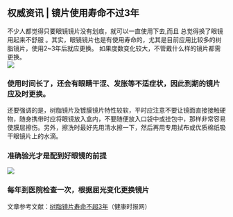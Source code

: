## 权威资讯 | 镜片使用寿命不过3年  
不少人都觉得只要眼镜镜片没有划痕，就可以一直使用下去,而且 总觉得换了眼镜用起来不舒服 。其实，眼镜镜片也是有使用寿命的，尤其是目前应用比较多的树脂镜片，使用2~3年后就应更换。  如果度数变化较大，不管戴什么样的镜片都需更换。   
![](http://cdncms.v-keep.cn/wp-content/uploads/2019/11/timg-86-1024x537.jpg)  
### 使用时间长了，还会有眼睛干涩、发胀等不适症状，因此到期的镜片应及时更换。  
还要强调的是，树脂镜片及镀膜镜片特性较软，平时应注意不要让镜面直接接触硬物，随身携带时应将眼镜放入盒内，不要随便放入口袋中或挂包中，那样非常容易使膜层擦伤。另外，擦洗时最好先用清水擦一下，然后再用专用拭布或优质棉纸吸干眼镜片上的水滴。   
### 准确验光才是配到好眼镜的前提  
![](http://cdncms.v-keep.cn/wp-content/uploads/2019/11/3.jpg)  
### 每年到医院检查一次，根据屈光变化更换镜片  
文章参考文献：<a href="http://www.jksb.com.cn/html/2019/newspaper_0823/140640.html">树脂镜片寿命不超3年</a>（健康时报网）  
